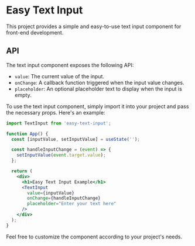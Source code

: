 # Easy Text Input

This project provides a simple and easy-to-use text input component for front-end development. 

## API

The text input component exposes the following API:

- `value`: The current value of the input.
- `onChange`: A callback function triggered when the input value changes.
- `placeholder`: An optional placeholder text to display when the input is empty.

To use the text input component, simply import it into your project and pass the necessary props. Here's an example:

```jsx
import TextInput from 'easy-text-input';

function App() {
  const [inputValue, setInputValue] = useState('');

  const handleInputChange = (event) => {
    setInputValue(event.target.value);
  };

  return (
    <div>
      <h1>Easy Text Input Example</h1>
      <TextInput
        value={inputValue}
        onChange={handleInputChange}
        placeholder="Enter your text here"
      />
    </div>
  );
}
```

Feel free to customize the component according to your project's needs.
